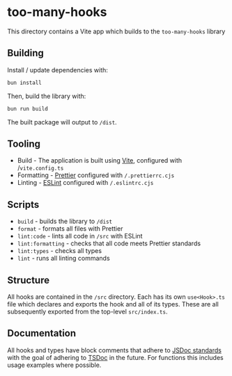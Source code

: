 # too-many-hooks

This directory contains a Vite app which builds to the `too-many-hooks` library

## Building

Install / update dependencies with:

```sh
bun install
```

Then, build the library with:

```sh
bun run build
```

The built package will output to `/dist`.

## Tooling

- Build - The application is built using [Vite](https://vitejs.dev/), configured with /`vite.config.ts`
- Formatting - [Prettier](https://prettier.io/docs/en/) configured with `/.prettierrc.cjs`
- Linting - [ESLint](https://eslint.org/docs/latest/) configured with `/.eslintrc.cjs`

## Scripts

- `build` - builds the library to `/dist`
- `format` - formats all files with Prettier
- `lint:code` - lints all code in `/src` with ESLint
- `lint:formatting` - checks that all code meets Prettier standards
- `lint:types` - checks all types
- `lint` - runs all linting commands

## Structure

All hooks are contained in the `/src` directory. Each has its own `use<Hook>.ts` file which declares and exports the hook and all of its types. These are all subsequently exported from the top-level `src/index.ts`.

## Documentation

All hooks and types have block comments that adhere to [JSDoc standards](https://jsdoc.app/) with the goal of adhering to [TSDoc](https://tsdoc.org/) in the future. For functions this includes usage examples where possible.
